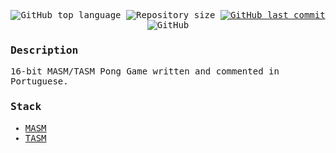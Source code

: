 <samp>
<p align="center">
  <img alt="GitHub top language" src="https://img.shields.io/github/languages/top/ojpbarbosa/pong.svg">

  <img alt="Repository size" src="https://img.shields.io/github/repo-size/ojpbarbosa/pong.svg">

  <a href="https://github.com/ojpbarbosa/pong/commits">
    <img alt="GitHub last commit" src="https://img.shields.io/github/last-commit/ojpbarbosa/pong.svg">
  </a>

  <img alt="GitHub" src="https://img.shields.io/github/license/ojpbarbosa/pong.svg">
</p>
<h3>Description</h3>
16-bit MASM/TASM Pong Game written and commented in Portuguese.
<br>
<h3>Stack</h3>

- [MASM](https://wikipedia.org/wiki/Microsoft_Macro_Assembler)
- [TASM](https://en.wikipedia.org/wiki/Turbo_Assembler)
<br>
</samp>
